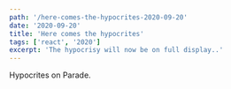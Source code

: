 ```yaml
---
path: '/here-comes-the-hypocrites-2020-09-20'
date: '2020-09-20'
title: 'Here comes the hypocrites'
tags: ['react', '2020']
excerpt: 'The hypocrisy will now be on full display..'
---
```

 Hypocrites on Parade.
 